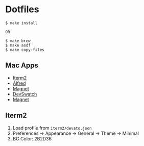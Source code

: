 # Dotfiles


```
$ make install

OR

$ make brew
$ make asdf
$ make copy-files
```

## Mac Apps

- [Iterm2](https://iterm2.com/)
- [Alfred](https://www.alfredapp.com/)
- [Magnet](https://apps.apple.com/ca/app/magnet/id441258766?mt=12)
- [DevSwatch](https://apps.apple.com/ca/app/devswatch/id1477857867?mt=12)
- [Magnet](https://apps.apple.com/ca/app/magnet/id441258766?mt=12)

## Iterm2

1. Load profile from `iterm2/devato.json`
2. Preferences -> Appearance -> General -> Theme -> Minimal
3. BG Color: 2B2D36
